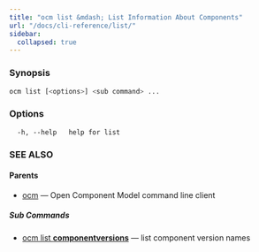 ```yaml
---
title: "ocm list &mdash; List Information About Components"
url: "/docs/cli-reference/list/"
sidebar:
  collapsed: true
---
```


### Synopsis

```bash
ocm list [<options>] <sub command> ...
```

### Options

```text
  -h, --help   help for list
```

### SEE ALSO

#### Parents

* [ocm](ocm.md)	 &mdash; Open Component Model command line client


##### Sub Commands

* [ocm list <b>componentversions</b>](ocm_list_componentversions.md)	 &mdash; list component version names

